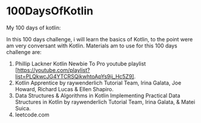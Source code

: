 # 100DaysOfKotlin
My 100 days of kotlin:

In this 100 days challenge, i will learn the basics of Kotlin, to the point were am very conversant with Kotlin. Materials am to use for this 100 days challenge are: 
1. Phillip Lackner Kotlin Newbie To Pro youtube playlist [https://youtube.com/playlist?list=PLQkwcJG4YTCRSQikwhtoApYs9ij_Hc5Z9]. 
2. Kotlin Apprentice by raywenderlich Tutorial Team, Irina Galata, Joe Howard, Richard Lucas &amp; Ellen Shapiro. 
3. Data Structures &amp; Algorithms in Kotlin Implementing Practical Data Structures in Kotlin by raywenderlich Tutorial Team, Irina Galata, &amp; Matei Suica. 
4. leetcode.com
